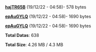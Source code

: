 [**hajTR65B**](/data/hajTR65B.txt) (19/12/22 - 04:58)- 578 bytes

[**epAuGYLQ**](/data/epAuGYLQ.txt) (19/12/22 - 04:58)- 1690 bytes

[**epAuGYLQ**](/data/epAuGYLQ.txt) (19/12/22 - 04:58)- 1690 bytes

**Total Datas**: 638

**Total Size**: 4.26 MB / 4.3 MB